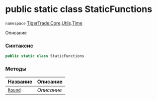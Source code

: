 
# public static class StaticFunctions
`namespace` [TigerTrade.Core](../../../TigerTrade.Core.md).[Utils](../../../TigerTrade.Core/Utils.md).[Time](../../../TigerTrade.Core/Utils/Time.md)



Описание

### Синтаксис
```csharp
public static class StaticFunctions
```


### Методы
| Название | Описание |
| --- | --- |
| [`Round`](./StaticFunctions.cs/Методы/Round.md) | *Описание* |



